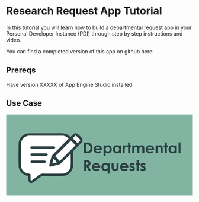 # Research Request App Tutorial

In this tutorial you will learn how to build a departmental request app in your Personal Developer Instance (PDI) through step by step instructions and video. 

You can find a completed version of this app on github here: 

## Prereqs

Have version XXXXX of App Engine Studio installed

## Use Case

![app icon](images/deptreqicon.png)